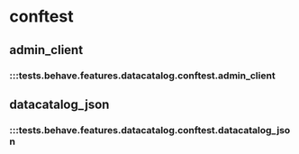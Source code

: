 # conftest

## admin_client

### :::tests.behave.features.datacatalog.conftest.admin_client

## datacatalog_json

### :::tests.behave.features.datacatalog.conftest.datacatalog_json

